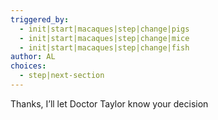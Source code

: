```yaml
---
triggered_by:
  - init|start|macaques|step|change|pigs
  - init|start|macaques|step|change|mice
  - init|start|macaques|step|change|fish
author: AL
choices:
  - step|next-section
---
```

Thanks, I’ll let Doctor Taylor know your decision

